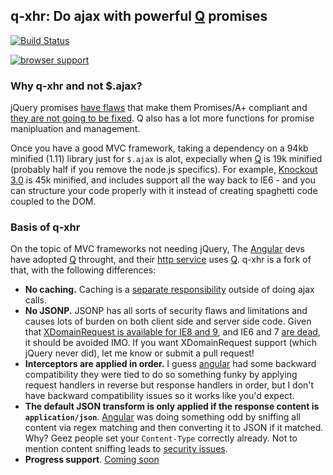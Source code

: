 ## q-xhr: Do ajax with powerful [Q] promises

[![Build Status](https://secure.travis-ci.org/nathanboktae/q-xhr.png?branch=master)](https://travis-ci.org/nathanboktae/q-xhr)

[![browser support](https://ci.testling.com/nathanboktae/q-xhr.png)
](https://ci.testling.com/nathanboktae/q-xhr)

### Why q-xhr and not $.ajax?
jQuery promises [have flaws](http://domenic.me/2012/10/14/youre-missing-the-point-of-promises/) that make them Promises/A+ compliant and [they are not going to be fixed](http://esdiscuss.org/topic/a-challenge-problem-for-promise-designers-was-re-futures#content-43). Q also has a lot more functions for promise manipluation and management.

Once you have a good MVC framework, taking a dependency on a 94kb minified (1.11) library just for `$.ajax` is alot, expecially when [Q] is 19k minified (probably half if you remove the node.js specifics). For example, [Knockout 3.0](http://knockoutjs.com) is 45k minified, and includes support all the way back to IE6 - and you can structure your code properly with it instead of creating spaghetti code coupled to the DOM.

### Basis of q-xhr

On the topic of MVC frameworks not needing jQuery, The [Angular] devs have adopted [Q] throught, and their [http service](http://docs.angularjs.org/api/ng/service/$http) uses [Q]. q-xhr is a fork of that, with the following differences:

- **No caching.** Caching is a [separate responsibility](http://blog.codinghorror.com/curlys-law-do-one-thing/) outside of doing ajax calls.
- **No JSONP.** JSONP has all sorts of security flaws and limitations and causes lots of burden on both client side and server side code. Given that [XDomainRequest is available for IE8 and 9](http://blogs.msdn.com/b/ieinternals/archive/2010/05/13/xdomainrequest-restrictions-limitations-and-workarounds.aspx), and IE6 and 7 [are dead](http://gs.statcounter.com/#desktop-browser_version_partially_combined-ww-monthly-201302-201402), it should be avoided IMO. If you want XDomainRequest support (which jQuery never did), let me know or submit a pull request!
- **Interceptors are applied in order.** I guess [angular] had some backward compatibility they were tied to do so something funky by applying request handlers in reverse but response handlers in order, but I don't have backward compatibility issues so it works like you'd expect.
- **The default JSON transform is only applied if the response content is `application/json`**. [Angular] was doing something odd by sniffing all content via regex matching and then converting it to JSON if it matched. Why? Geez people set your `Content-Type` correctly already. Not to mention content sniffing leads to [security issues](http://blogs.msdn.com/b/ie/archive/2008/09/02/ie8-security-part-vi-beta-2-update.aspx).
- **Progress support**. [Coming soon](https://github.com/nathanboktae/q-xhr/issues/2)


[Q]: https://github.com/kriskowal/q
[Angular]: http://angularjs.org/
